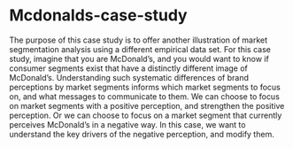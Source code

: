 # Mcdonalds-case-study
The purpose of this case study is to offer another illustration of market segmentation analysis using a different empirical data set.
For this case study, imagine that you are McDonald’s, and you would want to know if consumer segments exist that have a distinctly different image of
McDonald’s. Understanding such systematic differences of brand perceptions by market segments informs which market segments to focus on, and what messages to
communicate to them. We can choose to focus on market segments with a positive perception, and strengthen the positive perception. Or we can choose to focus on a
market segment that currently perceives McDonald’s in a negative way. In this case, we want to understand the key drivers of the negative perception, and modify them.

